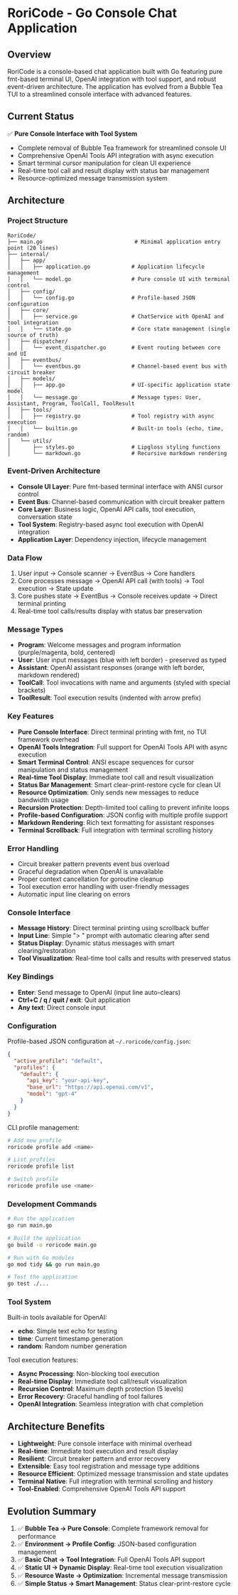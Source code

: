 # RoriCode - Go Console Chat Application

## Overview
RoriCode is a console-based chat application built with Go featuring pure fmt-based terminal UI, OpenAI integration with tool support, and robust event-driven architecture. The application has evolved from a Bubble Tea TUI to a streamlined console interface with advanced features.

## Current Status
✅ **Pure Console Interface with Tool System**
- Complete removal of Bubble Tea framework for streamlined console UI
- Comprehensive OpenAI Tools API integration with async execution
- Smart terminal cursor manipulation for clean UI experience
- Real-time tool call and result display with status bar management
- Resource-optimized message transmission system

## Architecture

### Project Structure
```
RoriCode/
├── main.go                             # Minimal application entry point (20 lines)
├── internal/
│   ├── app/
│   │   ├── application.go             # Application lifecycle management
│   │   └── model.go                   # Pure console UI with terminal control
│   ├── config/
│   │   └── config.go                  # Profile-based JSON configuration
│   ├── core/
│   │   ├── service.go                 # ChatService with OpenAI and tool integration
│   │   └── state.go                   # Core state management (single source of truth)
│   ├── dispatcher/
│   │   └── event_dispatcher.go        # Event routing between core and UI
│   ├── eventbus/
│   │   └── eventbus.go                # Channel-based event bus with circuit breaker
│   ├── models/
│   │   ├── app.go                     # UI-specific application state model
│   │   └── message.go                 # Message types: User, Assistant, Program, ToolCall, ToolResult
│   ├── tools/
│   │   ├── registry.go                # Tool registry with async execution
│   │   └── builtin.go                 # Built-in tools (echo, time, random)
│   └── utils/
│       ├── styles.go                  # Lipgloss styling functions
│       └── markdown.go                # Recursive markdown rendering
```

### Event-Driven Architecture
- **Console UI Layer**: Pure fmt-based terminal interface with ANSI cursor control
- **Event Bus**: Channel-based communication with circuit breaker pattern
- **Core Layer**: Business logic, OpenAI API calls, tool execution, conversation state
- **Tool System**: Registry-based async tool execution with OpenAI integration
- **Application Layer**: Dependency injection, lifecycle management

### Data Flow
1. User input → Console scanner → EventBus → Core handlers
2. Core processes message → OpenAI API call (with tools) → Tool execution → State update
3. Core pushes state → EventBus → Console receives update → Direct terminal printing
4. Real-time tool calls/results display with status bar preservation

### Message Types
- **Program**: Welcome messages and program information (purple/magenta, bold, centered)
- **User**: User input messages (blue with left border) - preserved as typed
- **Assistant**: OpenAI assistant responses (orange with left border, markdown rendered)
- **ToolCall**: Tool invocations with name and arguments (styled with special brackets)
- **ToolResult**: Tool execution results (indented with arrow prefix)

### Key Features
- **Pure Console Interface**: Direct terminal printing with fmt, no TUI framework overhead
- **OpenAI Tools Integration**: Full support for OpenAI Tools API with async execution
- **Smart Terminal Control**: ANSI escape sequences for cursor manipulation and status management
- **Real-time Tool Display**: Immediate tool call and result visualization
- **Status Bar Management**: Smart clear-print-restore cycle for clean UI
- **Resource Optimization**: Only sends new messages to reduce bandwidth usage
- **Recursion Protection**: Depth-limited tool calling to prevent infinite loops
- **Profile-based Configuration**: JSON config with multiple profile support
- **Markdown Rendering**: Rich text formatting for assistant responses
- **Terminal Scrollback**: Full integration with terminal scrolling history

### Error Handling
- Circuit breaker pattern prevents event bus overload
- Graceful degradation when OpenAI is unavailable
- Proper context cancellation for goroutine cleanup
- Tool execution error handling with user-friendly messages
- Automatic input line clearing on errors

### Console Interface
- **Message History**: Direct terminal printing using scrollback buffer
- **Input Line**: Simple "> " prompt with automatic clearing after send
- **Status Display**: Dynamic status messages with smart clearing/restoration
- **Tool Visualization**: Real-time tool calls and results with preserved status

### Key Bindings
- **Enter**: Send message to OpenAI (input line auto-clears)
- **Ctrl+C / q / quit / exit**: Quit application
- **Any text**: Direct console input

### Configuration
Profile-based JSON configuration at `~/.roricode/config.json`:
```json
{
  "active_profile": "default",
  "profiles": {
    "default": {
      "api_key": "your-api-key",
      "base_url": "https://api.openai.com/v1",
      "model": "gpt-4"
    }
  }
}
```

CLI profile management:
```bash
# Add new profile
roricode profile add <name>

# List profiles  
roricode profile list

# Switch profile
roricode profile use <name>
```

### Development Commands
```bash
# Run the application
go run main.go

# Build the application  
go build -o roricode main.go

# Run with Go modules
go mod tidy && go run main.go

# Test the application
go test ./...
```

### Tool System
Built-in tools available for OpenAI:
- **echo**: Simple text echo for testing
- **time**: Current timestamp generation  
- **random**: Random number generation

Tool execution features:
- **Async Processing**: Non-blocking tool execution
- **Real-time Display**: Immediate tool call/result visualization
- **Recursion Control**: Maximum depth protection (5 levels)
- **Error Recovery**: Graceful handling of tool failures
- **OpenAI Integration**: Seamless integration with chat completion

## Architecture Benefits
- **Lightweight**: Pure console interface with minimal overhead
- **Real-time**: Immediate tool execution and result display
- **Resilient**: Circuit breaker pattern and error recovery
- **Extensible**: Easy tool registration and message type additions
- **Resource Efficient**: Optimized message transmission and state updates
- **Terminal Native**: Full integration with terminal scrolling and history
- **Tool-Enabled**: Comprehensive OpenAI Tools API support

## Evolution Summary
1. ✅ **Bubble Tea → Pure Console**: Complete framework removal for performance
2. ✅ **Environment → Profile Config**: JSON-based configuration management
3. ✅ **Basic Chat → Tool Integration**: Full OpenAI Tools API support
4. ✅ **Static UI → Dynamic Display**: Real-time tool execution visualization
5. ✅ **Resource Waste → Optimization**: Incremental message transmission
6. ✅ **Simple Status → Smart Management**: Status clear-print-restore cycle